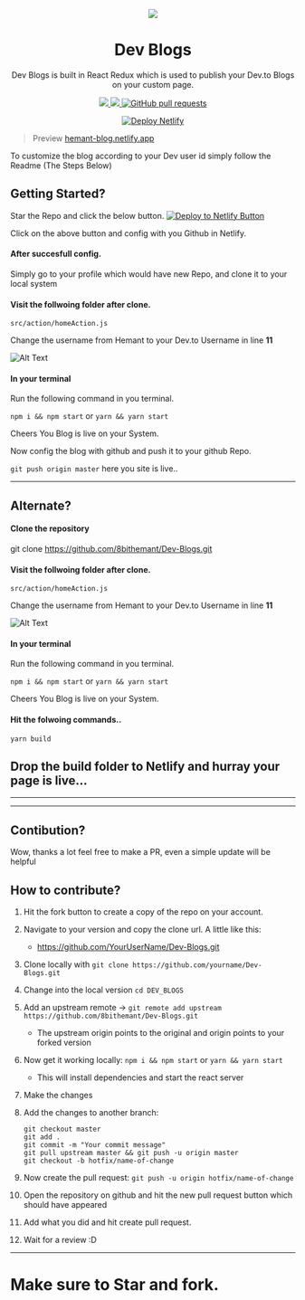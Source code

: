 

<p align="center">
<img src="https://dev-to-uploads.s3.amazonaws.com/i/w352xfxy8kyc1micn5pz.png" />
   <h1 align="center">Dev Blogs</h1>
   <p align="center">Dev Blogs is built in React Redux which is used to publish your Dev.to Blogs on your custom page.</p>
   </p>


<p align="center">
  <a href="https://app.netlify.com/sites/hemant-blog/deploys" target="_blank">
    <img src="https://api.netlify.com/api/v1/badges/c5b6a364-e4d6-4b81-a09b-628e39e84d5b/deploy-status"></img>
  </a>
  <a href="https://github.com/8bithemant/Dev-Blogs/issues">
    <img src="https://img.shields.io/github/issues/8bithemant/Dev-Blogs?style=flat-square"></img>
  </a>
   <a href="https://github.com/8bithemant/Dev-Blogs/pulls">
      <img alt="GitHub pull requests" src="https://img.shields.io/github/issues-pr/8bithemant/Dev-Blogs?style=flat-square" />
   </a>
</p>
<p align="center">
<a href="https://app.netlify.com/start/deploy?repository=https://github.com/8bithemant/Dev-Blogs">
   <img alt="Deploy Netlify" src="https://www.netlify.com/img/deploy/button.svg"/>
   </a>
</p>


>Preview 
[hemant-blog.netlify.app](hemant-blog.netlify.app)


To customize the blog according to your Dev user id simply follow the Readme (The Steps Below)









## Getting Started?

Star the Repo and click the below button.
[![Deploy to Netlify Button](https://www.netlify.com/img/deploy/button.svg)](https://app.netlify.com/start/deploy?repository=https://github.com/8bithemant/Dev-Blogs)

Click on the above button and config with you Github in Netlify.

#### After succesfull config.

Simply go to your profile which would have new Repo, and clone it to your local system

#### Visit the follwoing folder after clone.

`src/action/homeAction.js`

Change the username from Hemant to your Dev.to Username in line **11**

![Alt Text](https://dev-to-uploads.s3.amazonaws.com/i/qyiblhyu82371mnbavf9.png)

#### In your terminal

Run the following command in you terminal.

`npm i && npm start`
or
`yarn && yarn start`

Cheers You Blog is live on your System.

Now config the blog with github and push it to your github Repo.

`git push origin master` here you site is live..

---

## Alternate?

#### Clone the repository

git clone https://github.com/8bithemant/Dev-Blogs.git

#### Visit the follwoing folder after clone.

`src/action/homeAction.js`

Change the username from Hemant to your Dev.to Username in line **11**

![Alt Text](https://dev-to-uploads.s3.amazonaws.com/i/qyiblhyu82371mnbavf9.png)

#### In your terminal

Run the following command in you terminal.

`npm i && npm start`
or
`yarn && yarn start`

Cheers You Blog is live on your System.

#### Hit the folwoing commands..

`yarn build`

## Drop the build folder to Netlify and hurray your page is live...

---

---

## Contibution?

Wow, thanks a lot feel free to make a PR, even a simple update will be helpful

## How to contribute?

1. Hit the fork button to create a copy of the repo on your account.

2. Navigate to your version and copy the clone url. A little like this:

   - https://github.com/YourUserName/Dev-Blogs.git

3. Clone locally with `git clone https://github.com/yourname/Dev-Blogs.git`

4. Change into the local version `cd DEV_BLOGS`

5. Add an upstream remote -> `git remote add upstream https://github.com/8bithemant/Dev-Blogs.git`

   - The upstream origin points to the original and origin points to your forked version

6. Now get it working locally:
   `npm i && npm start`
   or
   `yarn && yarn start`

   - This will install dependencies and start the react server

7. Make the changes

8. Add the changes to another branch:

   ```
   git checkout master
   git add .
   git commit -m "Your commit message"
   git pull upstream master && git push -u origin master
   git checkout -b hotfix/name-of-change
   ```

9. Now create the pull request: `git push -u origin hotfix/name-of-change`

10. Open the repository on github and hit the new pull request button which should have appeared

11. Add what you did and hit create pull request.

12. Wait for a review :D

---

# Make sure to Star and fork.
